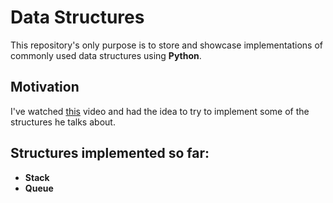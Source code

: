 # Data Structures

This repository's only purpose is to store and showcase implementations of commonly
used data structures using **Python**.

## Motivation

I've watched [this](https://www.youtube.com/watch?v=y7ksXLhuy-w&ab_channel=ForrestKnight)
video and had the idea to try to implement some of the structures he talks about.

## Structures implemented so far:

- **Stack**
- **Queue**
